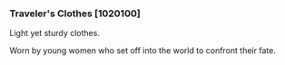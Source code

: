 ### Traveler's Clothes [1020100]

Light yet sturdy clothes.

Worn by young women who set off into the world to confront their fate.